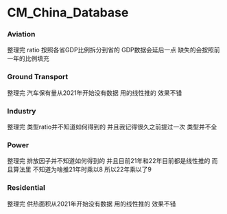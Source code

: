 # CM_China_Database

### Aviation
整理完 ratio 按照各省GDP比例拆分到省的 GDP数据会延后一点 缺失的会按照前一年的比例填充

### Ground Transport
整理完 汽车保有量从2021年开始没有数据 用的线性推的 效果不错

### Industry
整理完 类型ratio并不知道如何得到的 并且我记得很久之前提过一次 类型并不全

### Power
整理完 排放因子并不知道如何得到的 并且目前21年和22年目前都是线性推的 而且算法里 不知道为啥推21年时乘以8 所以22年乘以了9

### Residential
整理完 供热面积从2021年开始没有数据 用的线性推的 效果不错
